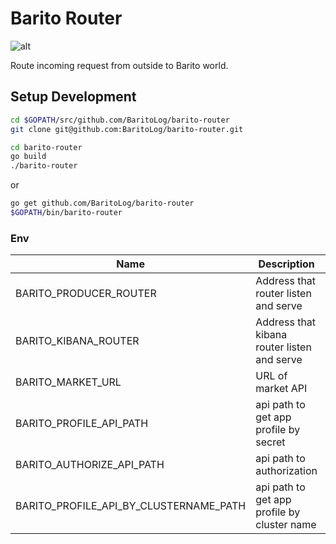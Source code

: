 # Barito Router
![alt](https://travis-ci.org/BaritoLog/barito-router.svg?branch=master)

Route incoming request from outside to Barito world.

## Setup Development

```sh
cd $GOPATH/src/github.com/BaritoLog/barito-router
git clone git@github.com:BaritoLog/barito-router.git

cd barito-router
go build
./barito-router
```

or

```sh
go get github.com/BaritoLog/barito-router
$GOPATH/bin/barito-router
```

### Env

|Name| Description| Default Value |
|---|---|---|
|BARITO_PRODUCER_ROUTER|Address that router listen and serve|:8081|
|BARITO_KIBANA_ROUTER|Address that kibana router listen and serve|:8082|
|BARITO_MARKET_URL|URL of market API| http://localhost:3000 |
|BARITO_PROFILE_API_PATH|api path to get app profile by secret| /api/profile |
|BARITO_AUTHORIZE_API_PATH|api path to authorization| /api/authorize |
|BARITO_PROFILE_API_BY_CLUSTERNAME_PATH|api path to get app profile by cluster name| /api/profile_by_cluster_name |
